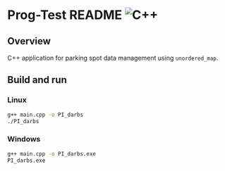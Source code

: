 # Prog-Test README ![C++](https://img.shields.io/badge/language-C++-blue.svg)

## Overview
C++ application for parking spot data management using `unordered_map`.

## Build and run

### Linux
```sh
g++ main.cpp -o PI_darbs
./PI_darbs
```
### Windows
```bash
g++ main.cpp -o PI_darbs.exe
PI_darbs.exe
```